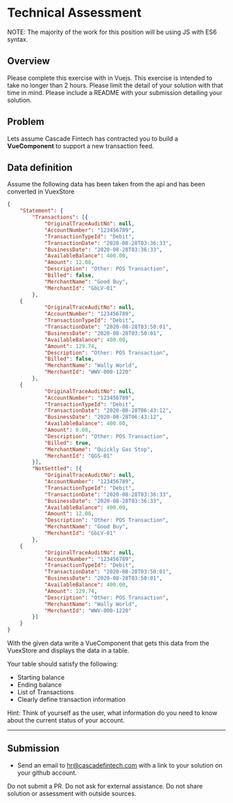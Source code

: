 # Technical Assessment
NOTE: The majority of the work for this position will be using JS with ES6 syntax.

## Overview
Please complete this exercise with in Vuejs. This exercise is intended to take no longer than 2 hours.  Please limit the detail of your solution with that time in mind.  Please include a README with your submission detailing your solution.

## Problem
Lets assume Cascade Fintech has contracted you to build a **VueComponent** to support a new transaction feed.  

## Data definition

Assume the following data has been taken from the api and has been converted in VuexStore
```json
{
	"Statement": {
		"Transactions": [{
			"OriginalTraceAuditNo": null,
			"AccountNumber": "123456789",
			"TransactionTypeId": "Debit",
			"TransactionDate": "2020-08-28T03:36:33",
			"BusinessDate": "2020-08-28T03:36:33",
			"AvailableBalance": 400.00,
			"Amount": 12.08,
			"Description": "Other: POS Transaction",
			"Billed": false,
			"MerchantName": "Good Buy",
			"MerchantId": "GbLV-01"
		},
    {
			"OriginalTraceAuditNo": null,
			"AccountNumber": "123456789",
			"TransactionTypeId": "Debit",
			"TransactionDate": "2020-08-28T03:50:01",
			"BusinessDate": "2020-08-28T03:50:01",
			"AvailableBalance": 400.00,
			"Amount": 129.74,
			"Description": "Other: POS Transaction",
			"Billed": false,
			"MerchantName": "Wally World",
			"MerchantId": "WWV-000-1220"
		},
    {
			"OriginalTraceAuditNo": null,
			"AccountNumber": "123456789",
			"TransactionTypeId": "Debit",
			"TransactionDate": "2020-08-28T06:43:12",
			"BusinessDate": "2020-08-28T06:43:12",
			"AvailableBalance": 400.00,
			"Amount": 8.08,
			"Description": "Other: POS Transaction",
			"Billed": true,
			"MerchantName": "Quickly Gas Stop",
			"MerchantId": "QGS-01"
		}],
		"NotSettled": [{
			"OriginalTraceAuditNo": null,
			"AccountNumber": "123456789",
			"TransactionTypeId": "Debit",
			"TransactionDate": "2020-08-28T03:36:33",
			"BusinessDate": "2020-08-28T03:36:33",
			"AvailableBalance": 400.00,
			"Amount": 12.08,
			"Description": "Other: POS Transaction",
			"MerchantName": "Good Buy",
			"MerchantId": "GbLV-01"
		},
    {
			"OriginalTraceAuditNo": null,
			"AccountNumber": "123456789",
			"TransactionTypeId": "Debit",
			"TransactionDate": "2020-08-28T03:50:01",
			"BusinessDate": "2020-08-28T03:50:01",
			"AvailableBalance": 400.00,
			"Amount": 129.74,
			"Description": "Other: POS Transaction",
			"MerchantName": "Wally World",
			"MerchantId": "WWV-000-1220"
		}]
	}
}
```

With the given data write a VueComponent that gets this data from the VuexStore and displays the data in a table. 

Your table should satisfy the following:
- Starting balance
- Ending balance
- List of Transactions
- Clearly define transaction information

Hint: Think of yourself as the user, what information do you need to know about the current status of your account.

___

## Submission
- Send an email to hr@cascadefintech.com with a link to your solution on your github account. 

Do not submit a PR. 
Do not ask for external assistance. 
Do not share solution or assessment with outside sources.
